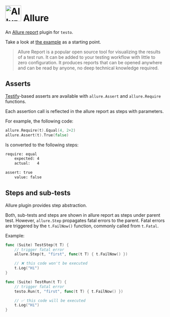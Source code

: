 <h1>
    <img width="50" alt="Allure logo" src="https://github.com/user-attachments/assets/1b83a23a-3045-4d30-9336-97541b28923e"/>
    Allure
</h1>

An [Allure report](https://allurereport.org/) plugin for `testo`.

Take a look at [the example](./examples/simple) as a starting point.

> Allure Report is a popular open source tool for visualizing the results of a test run.
> It can be added to your testing workflow with little to zero configuration.
> It produces reports that can be opened anywhere and can be read by anyone, no deep technical knowledge required.

## Asserts

[Testify]-based asserts are available with `allure.Assert` and `allure.Require` functions.

Each assertion call is reflected in the allure report as steps with parameters.

For example, the following code:

```go
allure.Require(t).Equal(4, 2+2)
allure.Assert(t).True(false)
```

Is converted to the following steps:

```txt
require: equal
    expected: 4
    actual:   4

assert: true
    value: false
```

## Steps and sub-tests

Allure plugin provides step abstraction.

Both, sub-tests and steps are shown in allure report as steps under parent test.
However, `allure.Step` propagates fatal errors to the parent.
Fatal errors are triggered by the `t.FailNow()` function, commonly called from `t.Fatal`.

Example:

```go
func (Suite) TestStep(t T) {
    // trigger fatal error
    allure.Step(t, "first", func(t T) { t.FailNow() })

    // ❌ this code won't be executed
    t.Log("Hi")
}

func (Suite) TestRun(t T) {
    // trigger fatal error
    testo.Run(t, "first", func(t T) { t.FailNow() })

    // ✅ this code will be executed
    t.Log("Hi")
}
```

[Testify]: https://github.com/stretchr/testify
